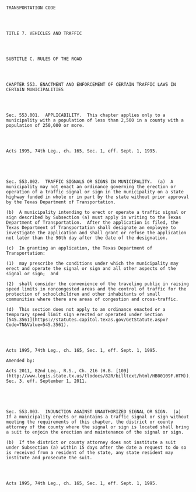 ﻿
    
    
    	
    					
    
    
    TRANSPORTATION CODE
    
      
    
    
    TITLE 7. VEHICLES AND TRAFFIC
    
      
    
    
    SUBTITLE C. RULES OF THE ROAD
    
      
    
    
    CHAPTER 553. ENACTMENT AND ENFORCEMENT OF CERTAIN TRAFFIC LAWS IN CERTAIN MUNICIPALITIES
    
      
    
    
    Sec. 553.001.  APPLICABILITY.  This chapter applies only to a municipality with a population of less than 2,500 in a county with a population of 250,000 or more.
    
    
    
    
    Acts 1995, 74th Leg., ch. 165, Sec. 1, eff. Sept. 1, 1995.
    
    
    
    
    
    Sec. 553.002.  TRAFFIC SIGNALS OR SIGNS IN MUNICIPALITY.  (a)  A municipality may not enact an ordinance governing the erection or operation of a traffic signal or sign in the municipality on a state highway funded in whole or in part by the state without prior approval by the Texas Department of Transportation.
    
    (b)  A municipality intending to erect or operate a traffic signal or sign described by Subsection (a) must apply in writing to the Texas Department of Transportation.  After the application is filed, the Texas Department of Transportation shall designate an employee to investigate the application and shall grant or refuse the application not later than the 90th day after the date of the designation.
    
    (c)  In granting an application, the Texas Department of Transportation:
    
    (1)  may prescribe the conditions under which the municipality may erect and operate the signal or sign and all other aspects of the signal or sign;  and
    
    (2)  shall consider the convenience of the traveling public in raising speed limits in noncongested areas and the control of traffic for the protection of schoolchildren and other inhabitants of small communities where there are areas of congestion and cross-traffic.
    
    (d)  This section does not apply to an ordinance enacted or a temporary speed limit sign erected or operated under Section [545.3561](https://statutes.capitol.texas.gov/GetStatute.aspx?Code=TN&Value=545.3561).
    
    
    
    
    Acts 1995, 74th Leg., ch. 165, Sec. 1, eff. Sept. 1, 1995.
    
    Amended by: 
    
    Acts 2011, 82nd Leg., R.S., Ch. 216 (H.B. [109](http://www.legis.state.tx.us/tlodocs/82R/billtext/html/HB00109F.HTM)), Sec. 3, eff. September 1, 2011.
    
    
    
    
    
    Sec. 553.003.  INJUNCTION AGAINST UNAUTHORIZED SIGNAL OR SIGN.  (a)  If a municipality erects or maintains a traffic signal or sign without meeting the requirements of this chapter, the district or county attorney of the county where the signal or sign is located shall bring a suit to enjoin the erection and maintenance of the signal or sign.
    
    (b)  If the district or county attorney does not institute a suit under Subsection (a) within 15 days after the date a request to do so is received from a resident of the state, any state resident may institute and prosecute the suit.
    
    
    
    
    Acts 1995, 74th Leg., ch. 165, Sec. 1, eff. Sept. 1, 1995.
    
    
    
    
    				
